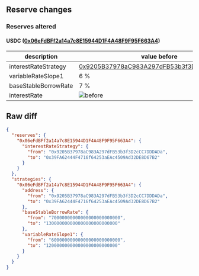 ## Reserve changes

### Reserves altered

#### USDC ([0x06eFdBFf2a14a7c8E15944D1F4A48F9F95F663A4](https://scrollscan.com/address/0x06eFdBFf2a14a7c8E15944D1F4A48F9F95F663A4))

| description | value before | value after |
| --- | --- | --- |
| interestRateStrategy | [0x9205B37978aC983A297dFB53b3f3D2cCC7DDDADa](https://scrollscan.com/address/0x9205B37978aC983A297dFB53b3f3D2cCC7DDDADa) | [0x39FA62444F4716f64253aEAc4509Ad32DE8D67B2](https://scrollscan.com/address/0x39FA62444F4716f64253aEAc4509Ad32DE8D67B2) |
| variableRateSlope1 | 6 % | 12 % |
| baseStableBorrowRate | 7 % | 13 % |
| interestRate | ![before](https://dash.onaave.com/api/static?variableRateSlope1=60000000000000000000000000&variableRateSlope2=600000000000000000000000000&optimalUsageRatio=900000000000000000000000000&baseVariableBorrowRate=0&maxVariableBorrowRate=undefined) | ![after](https://dash.onaave.com/api/static?variableRateSlope1=120000000000000000000000000&variableRateSlope2=600000000000000000000000000&optimalUsageRatio=900000000000000000000000000&baseVariableBorrowRate=0&maxVariableBorrowRate=undefined) |

## Raw diff

```json
{
  "reserves": {
    "0x06eFdBFf2a14a7c8E15944D1F4A48F9F95F663A4": {
      "interestRateStrategy": {
        "from": "0x9205B37978aC983A297dFB53b3f3D2cCC7DDDADa",
        "to": "0x39FA62444F4716f64253aEAc4509Ad32DE8D67B2"
      }
    }
  },
  "strategies": {
    "0x06eFdBFf2a14a7c8E15944D1F4A48F9F95F663A4": {
      "address": {
        "from": "0x9205B37978aC983A297dFB53b3f3D2cCC7DDDADa",
        "to": "0x39FA62444F4716f64253aEAc4509Ad32DE8D67B2"
      },
      "baseStableBorrowRate": {
        "from": "70000000000000000000000000",
        "to": "130000000000000000000000000"
      },
      "variableRateSlope1": {
        "from": "60000000000000000000000000",
        "to": "120000000000000000000000000"
      }
    }
  }
}
```